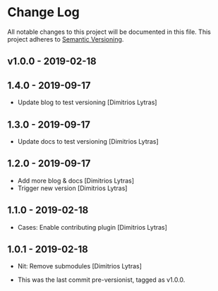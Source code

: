 # Change Log

All notable changes to this project will be documented in this file.
This project adheres to [Semantic Versioning](http://semver.org/).

## v1.0.0 - 2019-02-18

## 1.4.0 - 2019-09-17

* Update blog to test versioning [Dimitrios Lytras]

## 1.3.0 - 2019-09-17

* Update docs to test versioning [Dimitrios Lytras]

## 1.2.0 - 2019-09-17

* Add more blog & docs [Dimitrios Lytras]
* Trigger new version [Dimitrios Lytras]

## 1.1.0 - 2019-02-18

* Cases: Enable contributing plugin [Dimitrios Lytras]

## 1.0.1 - 2019-02-18

* Nit: Remove submodules [Dimitrios Lytras]

* This was the last commit pre-versionist, tagged as v1.0.0.
